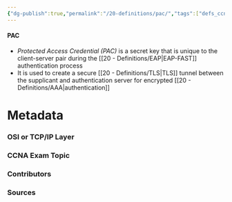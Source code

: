 ```yaml
---
{"dg-publish":true,"permalink":"/20-definitions/pac/","tags":["defs_ccna"]}
---
```


#### PAC
- *Protected Access Credential (PAC)* is a secret key that is unique to the client-server pair during the [[20 - Definitions/EAP\|EAP-FAST]] authentication process
- It is used to create a secure [[20 - Definitions/TLS\|TLS]] tunnel between the supplicant and authentication server for encrypted [[20 - Definitions/AAA\|authentication]]







# Metadata
### OSI or TCP/IP Layer

### CCNA Exam Topic

### Contributors

### Sources
